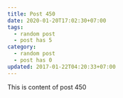 ```yaml
---
title: Post 450
date: 2020-01-20T17:02:30+07:00
tags:
  - random post
  - post has 5
category:
  - random post
  - post has 0
updated: 2017-01-22T04:20:33+07:00
---
```

This is content of post 450